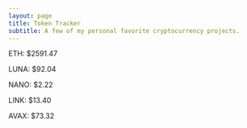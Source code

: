 ```yaml
---
layout: page
title: Token Tracker
subtitle: A few of my personal favorite cryptocurrency projects.
---
```


<!--BEGINCRYPTOINPUT-->
ETH: $2591.47

LUNA: $92.04

NANO: $2.22

LINK: $13.40

AVAX: $73.32

<!--ENDCRYPTOINPUT-->
